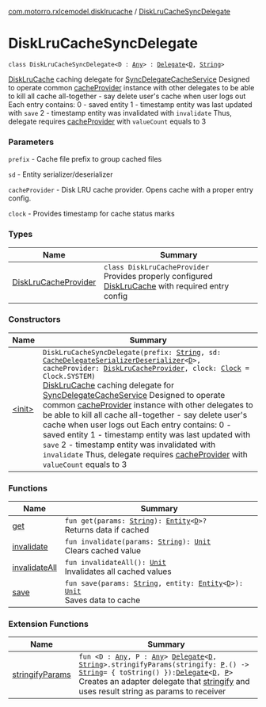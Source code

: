 [com.motorro.rxlcemodel.disklrucache](../index.md) / [DiskLruCacheSyncDelegate](./index.md)

# DiskLruCacheSyncDelegate

`class DiskLruCacheSyncDelegate<D : `[`Any`](https://kotlinlang.org/api/latest/jvm/stdlib/kotlin/-any/index.html)`> : `[`Delegate`](../../com.motorro.rxlcemodel.base.service/-sync-delegate-cache-service/-delegate/index.md)`<`[`D`](index.md#D)`, `[`String`](https://kotlinlang.org/api/latest/jvm/stdlib/kotlin/-string/index.html)`>`

[DiskLruCache](#) caching delegate for [SyncDelegateCacheService](../../com.motorro.rxlcemodel.base.service/-sync-delegate-cache-service/index.md)
Designed to operate common [cacheProvider](#) instance with other delegates to be able to kill all
cache all-together - say delete user's cache when user logs out
Each entry contains:
0 - saved entity
1 - timestamp entity was last updated with `save`
2 - timestamp entity was invalidated with `invalidate`
Thus, delegate requires [cacheProvider](#) with `valueCount` equals to 3

### Parameters

`prefix` - Cache file prefix to group cached files

`sd` - Entity serializer/deserializer

`cacheProvider` - Disk LRU cache provider. Opens cache with a proper entry config.

`clock` - Provides timestamp for cache status marks

### Types

| Name | Summary |
|---|---|
| [DiskLruCacheProvider](-disk-lru-cache-provider/index.md) | `class DiskLruCacheProvider`<br>Provides properly configured [DiskLruCache](#) with required entry config |

### Constructors

| Name | Summary |
|---|---|
| [&lt;init&gt;](-init-.md) | `DiskLruCacheSyncDelegate(prefix: `[`String`](https://kotlinlang.org/api/latest/jvm/stdlib/kotlin/-string/index.html)`, sd: `[`CacheDelegateSerializerDeserializer`](../../com.motorro.rxlcemodel.base.service/-cache-delegate-serializer-deserializer/index.md)`<`[`D`](index.md#D)`>, cacheProvider: `[`DiskLruCacheProvider`](-disk-lru-cache-provider/index.md)`, clock: `[`Clock`](../../com.motorro.rxlcemodel.base.entity/-clock/index.md)` = Clock.SYSTEM)`<br>[DiskLruCache](#) caching delegate for [SyncDelegateCacheService](../../com.motorro.rxlcemodel.base.service/-sync-delegate-cache-service/index.md) Designed to operate common [cacheProvider](#) instance with other delegates to be able to kill all cache all-together - say delete user's cache when user logs out Each entry contains: 0 - saved entity 1 - timestamp entity was last updated with `save` 2 - timestamp entity was invalidated with `invalidate` Thus, delegate requires [cacheProvider](#) with `valueCount` equals to 3 |

### Functions

| Name | Summary |
|---|---|
| [get](get.md) | `fun get(params: `[`String`](https://kotlinlang.org/api/latest/jvm/stdlib/kotlin/-string/index.html)`): `[`Entity`](../../com.motorro.rxlcemodel.base.entity/-entity/index.md)`<`[`D`](index.md#D)`>?`<br>Returns data if cached |
| [invalidate](invalidate.md) | `fun invalidate(params: `[`String`](https://kotlinlang.org/api/latest/jvm/stdlib/kotlin/-string/index.html)`): `[`Unit`](https://kotlinlang.org/api/latest/jvm/stdlib/kotlin/-unit/index.html)<br>Clears cached value |
| [invalidateAll](invalidate-all.md) | `fun invalidateAll(): `[`Unit`](https://kotlinlang.org/api/latest/jvm/stdlib/kotlin/-unit/index.html)<br>Invalidates all cached values |
| [save](save.md) | `fun save(params: `[`String`](https://kotlinlang.org/api/latest/jvm/stdlib/kotlin/-string/index.html)`, entity: `[`Entity`](../../com.motorro.rxlcemodel.base.entity/-entity/index.md)`<`[`D`](index.md#D)`>): `[`Unit`](https://kotlinlang.org/api/latest/jvm/stdlib/kotlin/-unit/index.html)<br>Saves data to cache |

### Extension Functions

| Name | Summary |
|---|---|
| [stringifyParams](../../com.motorro.rxlcemodel.base.service/stringify-params.md) | `fun <D : `[`Any`](https://kotlinlang.org/api/latest/jvm/stdlib/kotlin/-any/index.html)`, P : `[`Any`](https://kotlinlang.org/api/latest/jvm/stdlib/kotlin/-any/index.html)`> `[`Delegate`](../../com.motorro.rxlcemodel.base.service/-sync-delegate-cache-service/-delegate/index.md)`<`[`D`](../../com.motorro.rxlcemodel.base.service/stringify-params.md#D)`, `[`String`](https://kotlinlang.org/api/latest/jvm/stdlib/kotlin/-string/index.html)`>.stringifyParams(stringify: `[`P`](../../com.motorro.rxlcemodel.base.service/stringify-params.md#P)`.() -> `[`String`](https://kotlinlang.org/api/latest/jvm/stdlib/kotlin/-string/index.html)` = { toString() }): `[`Delegate`](../../com.motorro.rxlcemodel.base.service/-sync-delegate-cache-service/-delegate/index.md)`<`[`D`](../../com.motorro.rxlcemodel.base.service/stringify-params.md#D)`, `[`P`](../../com.motorro.rxlcemodel.base.service/stringify-params.md#P)`>`<br>Creates an adapter delegate that [stringify](../../com.motorro.rxlcemodel.base.service/stringify-params.md#P) and uses result string as params to receiver |
